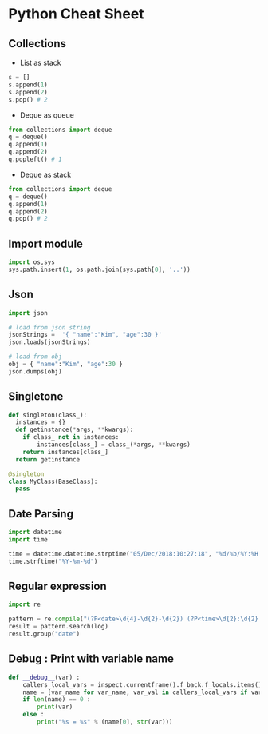 # Python Cheat Sheet

## Collections
* List as stack
```python
s = []
s.append(1)
s.append(2)
s.pop() # 2
```
* Deque as queue
```python
from collections import deque
q = deque()
q.append(1)
q.append(2)
q.popleft() # 1
```
* Deque as stack
```python
from collections import deque
q = deque()
q.append(1)
q.append(2)
q.pop() # 2
```

## Import module
```python
import os,sys
sys.path.insert(1, os.path.join(sys.path[0], '..'))
```

## Json
```python
import json

# load from json string
jsonStrings =  '{ "name":"Kim", "age":30 }'
json.loads(jsonStrings)

# load from obj
obj = { "name":"Kim", "age":30 }
json.dumps(obj)
```

## Singletone
```python
def singleton(class_):
  instances = {}
  def getinstance(*args, **kwargs):
    if class_ not in instances:
        instances[class_] = class_(*args, **kwargs)
    return instances[class_]
  return getinstance

@singleton
class MyClass(BaseClass):
  pass
```

## Date Parsing
```python
import datetime
import time

time = datetime.datetime.strptime("05/Dec/2018:10:27:18", "%d/%b/%Y:%H:%M:%S")
time.strftime("%Y-%m-%d")
```

## Regular expression
```python
import re

pattern = re.compile("(?P<date>\d{4}-\d{2}-\d{2}) (?P<time>\d{2}:\d{2}:\d{2}).*")
result = pattern.search(log)
result.group("date")
```

## Debug : Print with variable name
```python 
def __debug__(var) :
    callers_local_vars = inspect.currentframe().f_back.f_locals.items()
    name = [var_name for var_name, var_val in callers_local_vars if var_val is var]
    if len(name) == 0 :
        print(var)
    else :
        print("%s = %s" % (name[0], str(var)))
```

